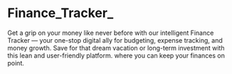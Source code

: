 # Finance_Tracker_
Get a grip on your money like never before with our intelligent Finance Tracker — your one-stop digital ally for budgeting, expense tracking, and money growth. Save for that dream vacation or long-term investment with this lean and user-friendly platform. where you can  keep your finances on point. 
